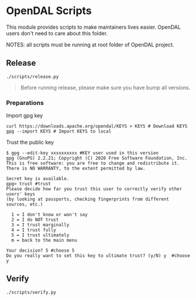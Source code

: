 # OpenDAL Scripts

This module provides scripts to make maintainers lives easier.
OpenDAL users don't need to care about this folder.

NOTES: all scripts must be running at root folder of OpenDAL project.

## Release

```shell
./scripts/release.py
```

> Before running release, please make sure you have bump all versions.

### Preparations

Import gpg key

```shell
curl https://downloads.apache.org/opendal/KEYS > KEYS # Download KEYS
gpg --import KEYS # Import KEYS to local
```

Trust the public key

```shell
$ gpg --edit-key xxxxxxxxxx #KEY user used in this version
gpg (GnuPG) 2.2.21; Copyright (C) 2020 Free Software Foundation, Inc.
This is free software: you are free to change and redistribute it.
There is NO WARRANTY, to the extent permitted by law.

Secret key is available.
gpg> trust #trust
Please decide how far you trust this user to correctly verify other users' keys
(by looking at passports, checking fingerprints from different sources, etc.)

  1 = I don't know or won't say
  2 = I do NOT trust
  3 = I trust marginally
  4 = I trust fully
  5 = I trust ultimately
  m = back to the main menu

Your decision? 5 #choose 5
Do you really want to set this key to ultimate trust? (y/N) y  #choose y
```

## Verify

```shell
./scripts/verify.py
```
